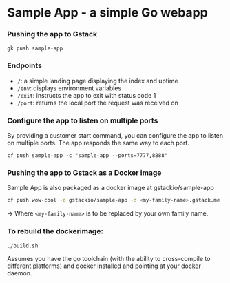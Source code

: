 # Sample App - a simple Go webapp

### Pushing the app to Gstack

```
gk push sample-app
```

### Endpoints

- `/`: a simple landing page displaying the index and uptime
- `/env`: displays environment variables
- `/exit`: instructs the app to exit with status code 1
- `/port`: returns the local port the request was received on

### Configure the app to listen on multiple ports

By providing a customer start command, you can configure the app to listen on multiple ports. The app responds the same way to each port.
```
cf push sample-app -c "sample-app --ports=7777,8888"
```

### Pushing the app to Gstack as a Docker image

Sample App is also packaged as a docker image at gstackio/sample-app

```bash
cf push wow-cool -o gstackio/sample-app -d <my-family-name>.gstack.me
```

→ Where `<my-family-name>` is to be replaced by your own family name.

### To rebuild the dockerimage:

```bash
./build.sh
```

Assumes you have the go toolchain (with the ability to cross-compile to different platforms) and docker installed and pointing at your docker daemon.
